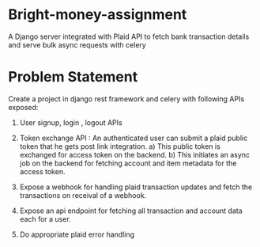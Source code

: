 # Bright-money-assignment
A Django server integrated with Plaid API to fetch bank transaction details and serve bulk async requests with celery

# Problem Statement
Create a project in django rest framework and celery with following APIs exposed:
1) User signup, login , logout APIs
2) Token exchange API : An authenticated user can submit a plaid public token that he gets
post link integration.
a) This public token is exchanged for access token on the backend.
b) This initiates an async job on the backend for fetching account and item metadata
for the access token.

3) Expose a webhook for handling plaid transaction updates and fetch the transactions on
receival of a webhook.
4) Expose an api endpoint for fetching all transaction and account data each for a user.
5) Do appropriate plaid error handling

